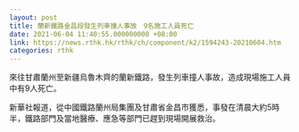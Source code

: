 ```yaml
---
layout: post
title: 蘭新鐵路金昌段發生列車撞人事故　9名施工人員死亡
date: 2021-06-04 11:40:55.000000000 +08:00
link: https://news.rthk.hk/rthk/ch/component/k2/1594243-20210604.htm
categories: rthk
---
```


來往甘肅蘭州至新疆烏魯木齊的蘭新鐵路，發生列車撞人事故，造成現場施工人員中有9人死亡。

新華社報道，從中國鐵路蘭州局集團及甘肅省金昌市獲悉，事發在清晨大約5時半，鐵路部門及當地醫療、應急等部門已趕到現場開展救治。
